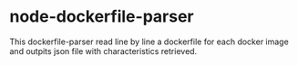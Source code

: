 # node-dockerfile-parser

This dockerfile-parser read line by line a dockerfile for each docker image and outpits json file with characteristics retrieved.
